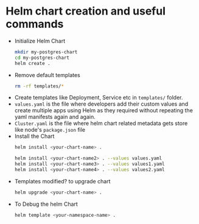# Helm chart creation and useful commands

- Initialize Helm Chart
  ```bash
  mkdir my-postgres-chart
  cd my-postgres-chart
  helm create .
  ```
- Remove default templates
  ```bash
  rm -rf templates/*
  ```
- Create templates like Deployment, Service etc in `templates/` folder.
- `values.yaml` is the file where developers add their custom values and create multiple apps using Helm as they required without repeating the yaml manifests again and again.
- `Cluster.yaml` is the file where helm chart related metadata gets store like node's `package.json` file
- Install the Chart
  ```bash
  helm install <your-chart-name> .
  
  helm install <your-chart-name2> . --values values.yaml
  helm install <your-chart-name3> . --values values1.yaml
  helm install <your-chart-name4> . --values values2.yaml
  ```
- Templates modified? to upgrade chart
  ```bash
  helm upgrade <your-chart-name> .
  ```
- To Debug the helm Chart
  ```bash
  helm template <your-namespace-name> .
  ```